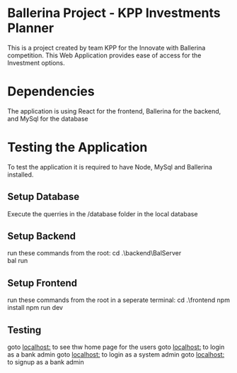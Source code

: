 # Ballerina Project - KPP Investments Planner
This is a project created by team KPP for the Innovate with Ballerina competition. This Web Application provides ease of access for the Investment options.
# Dependencies
The application is using React for the frontend, Ballerina for the backend, and MySql for the database
# Testing the Application
To test the application it is required to have Node, MySql and Ballerina installed.
## Setup Database
Execute the querries in the /database folder in the local database
## Setup Backend
run these commands from the root:
cd .\backend\BalServer\
bal run
## Setup Frontend
run these commands from the root in a seperate terminal:
cd .\frontend
npm install
npm run dev
## Testing
goto [localhost:](http://localhost:5173/) to see thw home page for the users
goto [localhost:](http://localhost:5173/login_bank) to login as a bank admin
goto [localhost:](http://localhost:5173/login_admin) to login as a system admin
goto [localhost:](http://localhost:5173/bank_admin_signup) to signup as a bank admin
